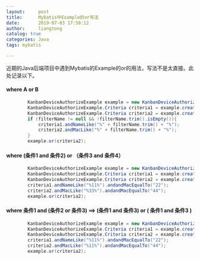 ```yaml
---
layout:     post
title:      Mybatis中Example的or写法
date:       2019-07-03 17:50:12
author:     liangtong
catalog: true
categories: Java
tags: mybatis

---
```




近期的Java后端项目中遇到Mybatis的Example的or的用法，写法不是太直接。此处记录以下。



#### where A or B

```Java
        KanbanDeviceAuthorizeExample example = new KanbanDeviceAuthorizeExample();
        KanbanDeviceAuthorizeExample.Criteria criteria1 = example.createCriteria();
        KanbanDeviceAuthorizeExample.Criteria criteria2 = example.createCriteria();
        if (filterName != null && !filterName.trim().isEmpty()){
            criteria1.andNameLike("%" + filterName.trim() + "%");
            criteria2.andMacLike("%" + filterName.trim() + "%");
        }
        example.or(criteria2);
```

#### where (条件1 and 条件2) or （条件3 and 条件4）

```Java
        KanbanDeviceAuthorizeExample example = new KanbanDeviceAuthorizeExample();
        KanbanDeviceAuthorizeExample.Criteria criteria1 = example.createCriteria();
        KanbanDeviceAuthorizeExample.Criteria criteria2 = example.createCriteria();
        criteria1.andNameLike("%11%").andandMacEqualTo("22");
        criteria2.andMacLike("%33%").andandMacEqualTo("44");
        example.or(criteria2);
```

#### where  条件1 and (条件2 or 条件3) ==> (条件1 and 条件3) or ( 条件1 and 条件3 )

```Java
        KanbanDeviceAuthorizeExample example = new KanbanDeviceAuthorizeExample();
        KanbanDeviceAuthorizeExample.Criteria criteria1 = example.createCriteria();
        KanbanDeviceAuthorizeExample.Criteria criteria2 = example.createCriteria();
        criteria1.andNameLike("%11%").andandMacEqualTo("22");
        criteria2.andMacLike("%11%").andandMacEqualTo("44");
        example.or(criteria2);
```

